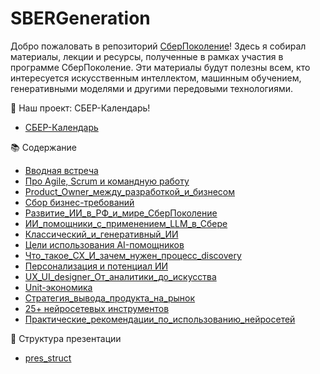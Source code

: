 # SBERGeneration

Добро пожаловать в репозиторий [СберПоколение](https://www.sber-bank.by/sber-generation-2025)! Здесь я собирал материалы, лекции и ресурсы, полученные в рамках участия в программе СберПоколение. Эти материалы будут полезны всем, кто интересуется искусственным интеллектом, машинным обучением, генеративными моделями и другими передовыми технологиями.

📅 Наш проект: СБЕР-Календарь!
- [СБЕР-Календарь](https://temablag.github.io/SBER_Generation/sber-calendar.pdf)

📚 Содержание
- [Вводная встреча](https://temablag.github.io/SBER_Generation/%D0%92%D0%B2%D0%BE%D0%B4%D0%BD%D0%B0%D1%8F_%D0%B2%D1%81%D1%82%D1%80%D0%B5%D1%87%D0%B0.pdf)
- [Про Agile, Scrum и командную работу](https://temablag.github.io/SBER_Generation/Agile_Scrum_%D0%B8_%D0%BA%D0%BE%D0%BC%D0%B0%D0%BD%D0%B4%D0%BD%D1%83%D1%8E_%D1%80%D0%B0%D0%B1%D0%BE%D1%82%D1%83.pdf)
- [Product_Owner_между_разработкой_и_бизнесом](https://temablag.github.io/SBER_Generation/Product_Owner_%D0%BC%D0%B5%D0%B6%D0%B4%D1%83_%D1%80%D0%B0%D0%B7%D1%80%D0%B0%D0%B1%D0%BE%D1%82%D0%BA%D0%BE%D0%B8%CC%86_%D0%B8_%D0%B1%D0%B8%D0%B7%D0%BD%D0%B5%D1%81%D0%BE%D0%BC.pdf)
- [Сбор бизнес-требований](https://temablag.github.io/SBER_Generation/%D0%A1%D0%B1%D0%BE%D1%80_%D0%B1%D0%B8%D0%B7%D0%BD%D0%B5%D1%81-%D1%82%D1%80%D0%B5%D0%B1%D0%BE%D0%B2%D0%B0%D0%BD%D0%B8%D0%B8%CC%86.pdf)
- [Развитие_ИИ_в_РФ_и_мире_СберПоколение](https://temablag.github.io/SBER_Generation/%D0%A0%D0%B0%D0%B7%D0%B2%D0%B8%D1%82%D0%B8%D0%B5_%D0%98%D0%98_%D0%B2_%D0%A0%D0%A4_%D0%B8_%D0%BC%D0%B8%D1%80%D0%B5_%D0%A1%D0%B1%D0%B5%D1%80%D0%9F%D0%BE%D0%BA%D0%BE%D0%BB%D0%B5%D0%BD%D0%B8%D0%B5.pdf)
- [ИИ_помощники_с_применением_LLM_в_Сбере](https://temablag.github.io/SBER_Generation/%D0%98%D0%98_%D0%BF%D0%BE%D0%BC%D0%BE%D1%89%D0%BD%D0%B8%D0%BA%D0%B8_%D1%81_%D0%BF%D1%80%D0%B8%D0%BC%D0%B5%D0%BD%D0%B5%D0%BD%D0%B8%D0%B5%D0%BC_LLM_%D0%B2_%D0%A1%D0%B1%D0%B5%D1%80%D0%B5.pdf)
- [Классический_и_генеративный_ИИ](https://temablag.github.io/SBER_Generation/%D0%9A%D0%BB%D0%B0%D1%81%D1%81%D0%B8%D1%87%D0%B5%D1%81%D0%BA%D0%B8%D0%B8%CC%86_%D0%B8_%D0%B3%D0%B5%D0%BD%D0%B5%D1%80%D0%B0%D1%82%D0%B8%D0%B2%D0%BD%D1%8B%D0%B8%CC%86_%D0%98%D0%98.pdf)
- [Цели использования AI-помощников](https://temablag.github.io/SBER_Generation/%D0%A6%D0%B5%D0%BB%D0%B8_%D0%B8%D1%81%D0%BF%D0%BE%D0%BB%D1%8C%D0%B7%D0%BE%D0%B2%D0%B0%D0%BD%D0%B8%D1%8F_AI-%D0%BF%D0%BE%D0%BC%D0%BE%D1%89%D0%BD%D0%B8%D0%BA%D0%BE%D0%B2.pdf)
- [Что_такое_CX_И_зачем_нужен_процесс_discovery](https://temablag.github.io/SBER_Generation/%D0%A7%D1%82%D0%BE_%D1%82%D0%B0%D0%BA%D0%BE%D0%B5_CX_%D0%98_%D0%B7%D0%B0%D1%87%D0%B5%D0%BC_%D0%BD%D1%83%D0%B6%D0%B5%D0%BD_%D0%BF%D1%80%D0%BE%D1%86%D0%B5%D1%81%D1%81_discovery.pdf)
- [Персонализация и потенциал ИИ](https://temablag.github.io/SBER_Generation/%D0%9F%D0%B5%D1%80%D1%81%D0%BE%D0%BD%D0%B0%D0%BB%D0%B8%D0%B7%D0%B0%D1%86%D0%B8%D1%8F_%D0%B8_%D0%BF%D0%BE%D1%82%D0%B5%D0%BD%D1%86%D0%B8%D0%B0%D0%BB_%D0%98%D0%98.pdf)
- [UX_UI_designer_От_аналитики_до_искусства](https://temablag.github.io/SBER_Generation/UX_UI_designer_%D0%9E%D1%82_%D0%B0%D0%BD%D0%B0%D0%BB%D0%B8%D1%82%D0%B8%D0%BA%D0%B8_%D0%B4%D0%BE_%D0%B8%D1%81%D0%BA%D1%83%D1%81%D1%81%D1%82%D0%B2%D0%B0.pdf)
- [Unit-экономика](https://temablag.github.io/SBER_Generation/Unit-%D1%8D%D0%BA%D0%BE%D0%BD%D0%BE%D0%BC%D0%B8%D0%BA%D0%B0.pdf)
- [Стратегия_вывода_продукта_на_рынок](https://temablag.github.io/SBER_Generation/%D0%A1%D1%82%D1%80%D0%B0%D1%82%D0%B5%D0%B3%D0%B8%D1%8F_%D0%B2%D1%8B%D0%B2%D0%BE%D0%B4%D0%B0_%D0%BF%D1%80%D0%BE%D0%B4%D1%83%D0%BA%D1%82%D0%B0_%D0%BD%D0%B0_%D1%80%D1%8B%D0%BD%D0%BE%D0%BA.pdf)
- [25+ нейросетевых инструментов](https://temablag.github.io/SBER_Generation/25_%D0%BD%D0%B5%D0%B8%CC%86%D1%80%D0%BE%D1%81%D0%B5%D1%82%D0%B5%D0%B2%D1%8B%D1%85_%D0%B8%D0%BD%D1%81%D1%82%D1%80%D1%83%D0%BC%D0%B5%D0%BD%D1%82%D0%BE%D0%B2.pdf)
- [Практические_рекомендации_по_использованию_нейросетей](https://temablag.github.io/SBER_Generation/%D0%9F%D1%80%D0%B0%D0%BA%D1%82%D0%B8%D1%87%D0%B5%D1%81%D0%BA%D0%B8%D0%B5_%D1%80%D0%B5%D0%BA%D0%BE%D0%BC%D0%B5%D0%BD%D0%B4%D0%B0%D1%86%D0%B8%D0%B8_%D0%BF%D0%BE_%D0%B8%D1%81%D0%BF%D0%BE%D0%BB%D1%8C%D0%B7%D0%BE%D0%B2%D0%B0%D0%BD%D0%B8%D1%8E_%D0%BD%D0%B5%D0%B8%CC%86%D1%80%D0%BE%D1%81%D0%B5%D1%82%D0%B5%D0%B8%CC%86.pdf)

📝 Структура презентации 
- [pres_struct](https://temablag.github.io/SBER_Generation/pres_struct.jpg)

